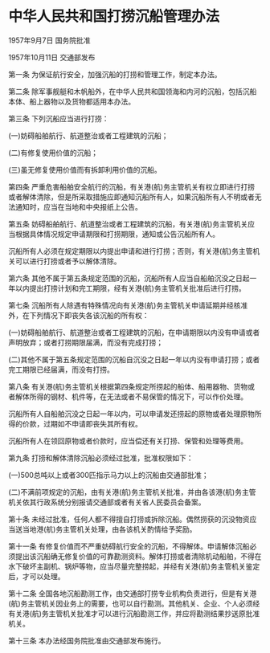 # 中华人民共和国打捞沉船管理办法

1957年9月7日 国务院批准

1957年10月11日 交通部发布

<!-- INFO END -->

第一条 为保证航行安全，加强沉船的打捞和管理工作，制定本办法。

第二条 除军事舰艇和木帆船外，在中华人民共和国领海和内河的沉船，包括沉船本体、船上器物以及货物都适用本办法。

第三条 下列沉船应当进行打捞：

(一)妨碍船舶航行、航道整治或者工程建筑的沉船；

(二)有修复使用价值的沉船；

(三)虽无修复使用价值而有拆卸利用价值的沉船。

第四条 严重危害船舶安全航行的沉船，有关港(航)务主管机关有权立即进行打捞或者解体清除，但是所采取措施应即通知沉船所有人，如果沉船所有人不明或者无法通知时，应当在当地和中央报纸上公告。

第五条 妨碍船舶航行、航道整治或者工程建筑的沉船，有关港(航)务主管机关应当根据具体情况规定申请期限和打捞期限，通知或公告沉船所有人。

沉船所有人必须在规定期限以内提出申请和进行打捞；否则，有关港(航)务主管机关可以进行打捞或者予以解体清除。

第六条 其他不属于第五条规定范围的沉船，沉船所有人应当自船舶沉没之日起一年以内提出打捞计划和完工期限，经有关港(航)务主管机关批准后进行打捞。

第七条 沉船所有人除遇有特殊情况向有关港(航)务主管机关申请延期并经核准外，在下列情况下即丧失各该沉船的所有权：

(一)妨碍船舶航行、航道整治或者工程建筑的沉船，在申请期限以内没有申请或者声明放弃；或者打捞期限届满，而没有完成打捞；

(二)其他不属于第五条规定范围的沉船自沉没之日起一年以内没有申请打捞；或者完工期限已经届满，而没有打捞。

第八条 有关港(航)务主管机关根据第四条规定所捞起的船体、船用器物、货物或者解体所得的钢材、机件等，在无法或者不易保管的情况下，可以作价处理。

沉船所有人自船舶沉没之日起一年以内，可以申请发还捞起的原物或者处理原物所得的价款，过期如不申请即丧失其所有权。

沉船所有人在领回原物或者价款时，应当偿还有关打捞、保管和处理等费用。

第九条 打捞和解体清除沉船必须经过批准，批准权限如下：

(一)500总吨以上或者300匹指示马力以上的沉船由交通部批准；

(二)不满前项规定的沉船，由有关港(航)务主管机关批准，并由各该港(航)务主管机关依其行政系统分别报请交通部或者有关省人民委员会备案。

第十条 未经过批准，任何人都不得擅自打捞或拆除沉船。偶然捞获的沉没物资应当送当地港(航)务主管机关处理，由各该机关酌情给予奖励。

第十一条 有修复价值而不严重妨碍航行安全的沉船，不得解体。申请解体沉船必须提出该沉船确无修复价值的可靠勘测资料。解体打捞或者清除机动船舶，不得在水下破坏主副机、锅炉等物，应当尽量完整捞起，并经有关港(航)务主管机关鉴定后，才可以处理。

第十二条 全国各地沉船勘测工作，由交通部打捞专业机构负责进行，但是有关港(航)务主管机关因业务上的需要，也可以自行勘测。其他机关、企业、个人必须经有关港(航)务主管机关批准才可以进行沉船勘测工作，并应将勘测结果抄送原批准机关。

第十三条 本办法经国务院批准由交通部发布施行。